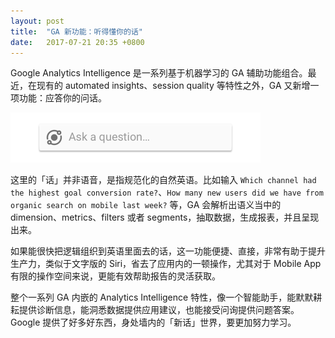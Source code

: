 ```yaml
---
layout: post
title:  "GA 新功能：听得懂你的话"
date:   2017-07-21 20:35 +0800
---
```


Google Analytics Intelligence 是一系列基于机器学习的 GA 辅助功能组合。最近，在现有的 automated insights、session quality 等特性之外，GA 又新增一项功能：应答你的问话。

<img src="/files/2017/07/21/ask-a-question.png" alt="ask a question" width="400">

这里的「话」并非语音，是指规范化的自然英语。比如输入 `Which channel had the highest goal conversion rate?`、`How many new users did we have from organic search on mobile last week?` 等，GA 会解析出语义当中的 dimension、metrics、filters 或者 segments，抽取数据，生成报表，并且呈现出来。

如果能很快把逻辑组织到英语里面去的话，这一功能便捷、直接，非常有助于提升生产力，类似于文字版的 Siri，省去了应用内的一顿操作，尤其对于 Mobile App 有限的操作空间来说，更能有效帮助报告的灵活获取。

整个一系列 GA 内嵌的 Analytics Intelligence 特性，像一个智能助手，能默默耕耘提供诊断信息，能洞悉数据提供应用建议，也能接受问询提供问题答案。Google 提供了好多好东西，身处墙内的「新话」世界，要更加努力学习。